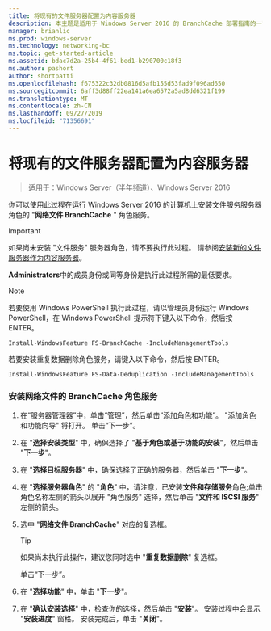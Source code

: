 ```yaml
---
title: 将现有的文件服务器配置为内容服务器
description: 本主题是适用于 Windows Server 2016 的 BranchCache 部署指南的一部分，它演示了如何在分布式和托管缓存模式下部署 BranchCache，以优化分支机构中的 WAN 带宽使用情况
manager: brianlic
ms.prod: windows-server
ms.technology: networking-bc
ms.topic: get-started-article
ms.assetid: bdac7d2a-25b4-4f61-bed1-b290700c18f3
ms.author: pashort
author: shortpatti
ms.openlocfilehash: f675322c32db0816d5afb155d53fad9f096ad650
ms.sourcegitcommit: 6aff3d88ff22ea141a6ea6572a5ad8dd6321f199
ms.translationtype: MT
ms.contentlocale: zh-CN
ms.lasthandoff: 09/27/2019
ms.locfileid: "71356691"
---
```

# <a name="configure-an-existing-file-server-as-a-content-server"></a>将现有的文件服务器配置为内容服务器

>适用于：Windows Server（半年频道）、Windows Server 2016

你可以使用此过程在运行 Windows Server 2016 的计算机上安装文件服务服务器角色的 "**网络文件 BranchCache** " 角色服务。  
  
> [!IMPORTANT]  
> 如果尚未安装 "文件服务" 服务器角色，请不要执行此过程。 请参阅[安装新的文件服务器作为内容服务器](../../branchcache/deploy/Install-a-New-File-Server-as-a-Content-Server.md)。  
  
**Administrators**中的成员身份或同等身份是执行此过程所需的最低要求。  
  
> [!NOTE]  
> 若要使用 Windows PowerShell 执行此过程，请以管理员身份运行 Windows PowerShell，在 Windows PowerShell 提示符下键入以下命令，然后按 ENTER。  
>   
> `Install-WindowsFeature FS-BranchCache -IncludeManagementTools`  
>   
> 若要安装重复数据删除角色服务，请键入以下命令，然后按 ENTER。  
>   
> `Install-WindowsFeature FS-Data-Deduplication -IncludeManagementTools`  
  
### <a name="to-install-the-branchcache-for-network-files-role-service"></a>安装网络文件的 BranchCache 角色服务  
  
1.  在“服务器管理器”中，单击“管理”，然后单击“添加角色和功能”。 "添加角色和功能向导" 将打开。 单击“下一步”。  
  
2.  在 "**选择安装类型**" 中，确保选择了 "**基于角色或基于功能的安装**"，然后单击 "**下一步**"。  
  
3.  在 "**选择目标服务器**" 中，确保选择了正确的服务器，然后单击 "**下一步**"。  
  
4.  在 "**选择服务器角色**" 的 "**角色**" 中，请注意，已安装**文件和存储服务**角色;单击角色名称左侧的箭头以展开 "角色服务" 选择，然后单击 "**文件和 ISCSI 服务**" 左侧的箭头。  
  
5.  选中 "**网络文件 BranchCache**" 对应的复选框。  
  
    > [!TIP]  
    > 如果尚未执行此操作，建议您同时选中 "**重复数据删除**" 复选框。  
  
    单击“下一步”。  
  
6.  在 "**选择功能**" 中，单击 "**下一步**"。  
  
7.  在 "**确认安装选择**" 中，检查你的选择，然后单击 "**安装**"。 安装过程中会显示 "**安装进度**" 窗格。 安装完成后，单击 "**关闭**"。  
  


